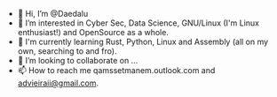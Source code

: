 - 👋 Hi, I’m @Daedalu
- 👀 I’m interested in Cyber Sec, Data Science, GNU/Linux (I'm Linux enthusiast!) and OpenSource as a whole.
- 🌱 I'm currently learning Rust, Python, Linux and Assembly (all on my own, searching to and fro).
- 💞️ I’m looking to collaborate on ...
- 📫 How to reach me qamssetmanem.outlook.com and advieiraii@gmail.com.

<!---I'm just a beginner and curious at IT, fascinated by technology and programming languages, Network Security (despite being very, very newbie to it). With a special love for "Linuxverse", since this was my the point of entry in this world (thanks AntiX Linux!!!). 

--->
